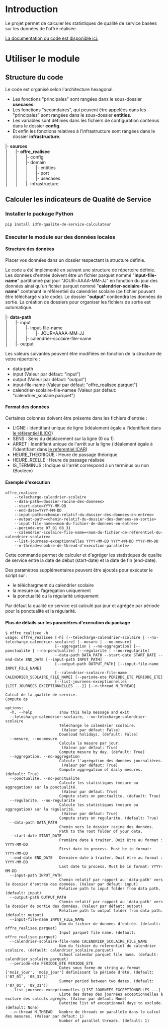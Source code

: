 # Introduction
Le projet permet de calculer les statistiques de qualité de service basées sur les données de l'offre réalisée.

[La documentation du code est disponible ici.](https://iledefrancemobilites.github.io/idfm_offre_realisee_ponctualite_regularite/index.html)

# Utiliser le module

## Structure du code

Le code est organisé selon l'architecture hexagonal.
- Les fonctions "principales" sont rangées dans le sous-dossier **usecases**.
- Les fonctions "secondaires", qui peuvent être appelées dans les "principales" sont rangées dans le sous-dossier
**entities**.
- Les variables sont définies dans les fichiers de configuration contenus dans le dossier **config**.
- Et enfin les fonctions relatives à l'infrastructure sont rangées dans le dossier **infrastructure**.

|- **sources**\
│&nbsp;&nbsp;&nbsp;&nbsp;&nbsp;&nbsp;|- **offre_realisee**\
│&nbsp;&nbsp;&nbsp;&nbsp;&nbsp;&nbsp;│&nbsp;&nbsp;&nbsp;&nbsp;&nbsp;&nbsp;|- config\
│&nbsp;&nbsp;&nbsp;&nbsp;&nbsp;&nbsp;│&nbsp;&nbsp;&nbsp;&nbsp;&nbsp;&nbsp;|- domain\
│&nbsp;&nbsp;&nbsp;&nbsp;&nbsp;&nbsp;│&nbsp;&nbsp;&nbsp;&nbsp;&nbsp;&nbsp;│&nbsp;&nbsp;&nbsp;&nbsp;&nbsp;&nbsp;|- entities\
│&nbsp;&nbsp;&nbsp;&nbsp;&nbsp;&nbsp;│&nbsp;&nbsp;&nbsp;&nbsp;&nbsp;&nbsp;│&nbsp;&nbsp;&nbsp;&nbsp;&nbsp;&nbsp;|- port\
│&nbsp;&nbsp;&nbsp;&nbsp;&nbsp;&nbsp;│&nbsp;&nbsp;&nbsp;&nbsp;&nbsp;&nbsp;│&nbsp;&nbsp;&nbsp;&nbsp;&nbsp;&nbsp;|- usecases\
│&nbsp;&nbsp;&nbsp;&nbsp;&nbsp;&nbsp;│&nbsp;&nbsp;&nbsp;&nbsp;&nbsp;&nbsp;|- infrastructure

## Calculer les indicateurs de Qualité de Service

### Installer le package Python
```console
pip install idfm-qualite-de-service-calculateur
```

### Executer le module sur des données locales

#### Structure des données
Placer vos données dans un dossier respectant la structure définie.

Le code a été implémenté en suivant une structure de répertoire définie. Les données d'entrée doivent être un fichier parquet nommé "**input-file-name**" partitionné par jour "JOUR=AAAA-MM-JJ" en fonction du jour des données ainsi qu'un fichier parquet nommé "**calendrier-scolaire-file-name**" contenant le référentiel du calendrier scolaire (ce fichier pouvant être téléchargé via le code). Le dossier "**output**" contiendra les données de sortie. La création de dossiers pour organiser les fichiers de sortie est automatique.

|- **data-path**\
│&nbsp;&nbsp;&nbsp;&nbsp;&nbsp;&nbsp;|- input\
│&nbsp;&nbsp;&nbsp;&nbsp;&nbsp;&nbsp;│&nbsp;&nbsp;&nbsp;&nbsp;&nbsp;&nbsp;|- input-file-name\
│&nbsp;&nbsp;&nbsp;&nbsp;&nbsp;&nbsp;│&nbsp;&nbsp;&nbsp;&nbsp;&nbsp;&nbsp;│&nbsp;&nbsp;&nbsp;&nbsp;&nbsp;&nbsp;|- JOUR=AAAA-MM-JJ\
│&nbsp;&nbsp;&nbsp;&nbsp;&nbsp;&nbsp;│&nbsp;&nbsp;&nbsp;&nbsp;&nbsp;&nbsp;|- calendrier-scolaire-file-name\
│&nbsp;&nbsp;&nbsp;&nbsp;&nbsp;&nbsp;|- output

Les valeurs suivantes peuvent être modifiées en fonction de la structure de votre répertoire :
- data-path
- input (Valeur par défaut: "input")
- output (Valeur par défaut: "output")
- input-file-name (Valeur par défaut: "offre_realisee.parquet")
- calendrier-scolaire-file-namee (Valeur par défaut: "calendrier_scolaire.parquet")

#### Format des données
Certaines colonnes doivent être présente dans les fichiers d'entrée :
- LIGNE : Identifiant unique de ligne (idéalement égale à l'identifiant dans [le référentiel ILICO](https://www.google.com/url?sa=t&source=web&rct=j&opi=89978449&url=https://data.iledefrance-mobilites.fr/api/v2/catalog/datasets/referentiels-lignes-arrets-offre-netex/attachments/referentiel_des_lignes_netex_v1_pdf&ved=2ahUKEwjiyveh8OCKAxUTR6QEHY-UNCEQFnoECA4QAQ&usg=AOvVaw1Q8OgKhgRHN2Ao_Yyw8Lcr))
- SENS : Sens du déplacement sur la ligne (0 ou 1)
- ARRET : Identifiant unique de l'arrêt sur la ligne (idéalement égale à l'identifiant dans [le referentiel ICAR](https://www.google.com/url?sa=t&source=web&rct=j&opi=89978449&url=https://data.iledefrance-mobilites.fr/api/v2/catalog/datasets/referentiels-lignes-arrets-offre-netex/attachments/referentiel_des_arrets_netex_v1_pdf&ved=2ahUKEwiyz6Wi8eCKAxWOT6QEHdTUPKIQFnoECBMQAQ&usg=AOvVaw1NZUNibX1nfLt94B3-txG3))
- HEURE_THEORIQUE : Heure de passage théorique
- HEURE_REELLE : Heure de passage réalisée
- IS_TERMINUS : Indique si l'arrêt correspond à un terminus ou non (Booléen)


#### Exemple d'execution
```console
offre_realisee
    --telecharge-calendrier-scolaire
    --data-path=<dossier-racine-des-donnees>
    --start-date=YYYY-MM-DD
    --end-date=YYYY-MM-DD
    --input-path=<chemin-relatif-du-dossier-des-donnees-en-entree>
    --output-path=<chemin-relatif-du-dossier-des-donnees-en-sortie>
    --input-file-name=<nom-du-fichier-de-donnees-en-entree>
    --periode-ete 07_01 08_31
    --calendrier-scolaire-file-name=<nom-du-fichier-de-référentiel-du-calendrier-scolaire>
    --list-journees-exceptionnelles YYYY-MM-DD YYYY-MM-DD YYYY-MM-DD
    --n-thread=<nombre-de-thread-d'execution-parallèle>
```

Cette commande permet de calculer et d'agréger les statistiques de qualite de service entre la date de début (start-date) et la date de fin (end-date).

Des paramètres supplémentaires peuvent être ajoutés pour exécuter le script sur :
- le téléchargment du calendrier scolaire
- la mesure ou l’agrégation uniquement
- la ponctualité ou la régularité uniquement

Par défaut la qualité de service est calculé par jour et agrégée par période pour la ponctualité et la régularité.

#### Plus de détails sur les paramètres d'execution du package

```console
$ offre_realisee -h
usage: offre_realisee [-h] [--telecharge-calendrier-scolaire | --no-telecharge-calendrier-scolaire] [--mesure | --no-mesure]
                      [--aggregation | --no-aggregation] [--ponctualite | --no-ponctualite] [--regularite | --no-regularite]
                      --data-path DATA_PATH --start-date START_DATE --end-date END_DATE [--input-path INPUT_PATH]
                      [--output-path OUTPUT_PATH] [--input-file-name INPUT_FILE_NAME]
                      [--calendrier-scolaire-file-name CALENDRIER_SCOLAIRE_FILE_NAME] [--periode-ete PERIODE_ETE PERIODE_ETE]
                      [--list-journees-exceptionnelles [LIST_JOURNEES_EXCEPTIONNELLES ...]] [--n-thread N_THREAD]

Calcul de la qualite de service.
Compute qs

options:
  -h, --help            show this help message and exit
  --telecharge-calendrier-scolaire, --no-telecharge-calendrier-scolaire
                        Télécharge le calendrier scolaire.
                         (Valeur par défaut: False)
                        Download holidays. (default: False)
  --mesure, --no-mesure
                        Calcule la mesure par jour.
                         (Valeur par défaut: True)
                        Compute mesure by day. (default: True)
  --aggregation, --no-aggregation
                        Calcule l'agrégation des données journalières.
                         (Valeur par défaut: True)
                        Compute aggregation of daily mesures. (default: True)
  --ponctualite, --no-ponctualite
                        Calcule les statistiques (mesure ou aggregation) sur la ponctualité.
                         (Valeur par défaut: True)
                        Compute stats on ponctualite. (default: True)
  --regularite, --no-regularite
                        Calcule les statistiques (mesure ou aggregation) sur la régularité.
                         (Valeur par défaut: True)
                        Compute stats on regularite. (default: True)
  --data-path DATA_PATH
                        Chemin vers le dossier racine des données.
                        Path to the root folder of your data.
  --start-date START_DATE
                        Première date à traiter. Doit être au format : YYYY-MM-DD
                        First date to process. Must be in format: YYYY-MM-DD
  --end-date END_DATE   Dernière date à traiter. Doit être au format : YYYY-MM-DD
                        Last date to process. Must be in format: YYYY-MM-DD
  --input-path INPUT_PATH
                        Chemin relatif par rapport au 'data-path' vers le dossier d'entrée des données. (Valeur par défaut: input)
                        Relative path to input folder from data path. (default: input)
  --output-path OUTPUT_PATH
                        Chemin relatif par rapport au 'data-path' vers le dossier de sortie des données. (Valeur par défaut: output)
                        Relative path to output folder from data path. (default: output)
  --input-file-name INPUT_FILE_NAME
                        Nom du fichier de données d'entrée. (default: offre_realisee.parquet)
                        Input parquet file name. (default: offre_realisee.parquet)
  --calendrier-scolaire-file-name CALENDRIER_SCOLAIRE_FILE_NAME
                        Nom du fichier du referentiel du calendrier scolaire. (default: calendrier_scolaire.parquet)
                        School calendar parquet file name. (default: calendrier_scolaire.parquet)
  --periode-ete PERIODE_ETE PERIODE_ETE
                        Dates sous forme de string au format ['mois_jour', 'mois_jour'] definissant la période d'été. (default: ('07_01', '08_31'))
                        Summer period between two dates. (default: ('07_01', '08_31'))
  --list-journees-exceptionnelles [LIST_JOURNEES_EXCEPTIONNELLES ...]
                        Liste des dates des journées exceptionnelles à exclure des calculs agrégés. (Valeur par défaut: None)
                        Datetime list of exceptionnal days to exclude. (default: None)
  --n-thread N_THREAD   Nombre de threads en parallèle dans le calcul des mesures. (Valeur par défaut: 1)
                        Number of parallel threads. (default: 1)
```
